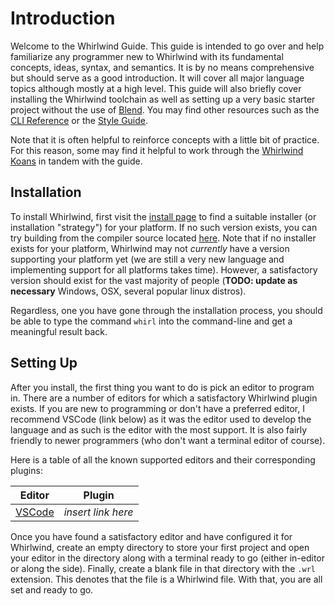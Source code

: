 # Introduction

Welcome to the Whirlwind Guide.  This guide is intended to go over and help
familiarize any programmer new to Whirlwind with its fundamental concepts,
ideas, syntax, and semantics.  It is by no means comprehensive but should serve
as a good introduction.  It will cover all major language topics although mostly
at a high level.  This guide will also briefly cover installing the Whirlwind
toolchain as well as setting up a very basic starter project without the use of
[Blend](/docs/blend-intro).  You may find other resources such as the [CLI
Reference](/docs/cli-reference) or the [Style Guide](/docs/style-guide).

Note that it is often helpful to reinforce concepts with a little bit of
practice.  For this reason, some may find it helpful to work through the
[Whirlwind Koans](/docs/koans) in tandem with the guide.

## Installation

To install Whirlwind, first visit the [install page](/install) to find a
suitable installer (or installation "strategy") for your platform.  If no such
version exists, you can try building from the compiler source located
[here](https://github.com/ComedicChimera/Whirlwind).  Note that if no installer
exists for your platform, Whirlwind may not *currently* have a version supporting
your platform yet (we are still a very new language and implementing support for
all platforms takes time).  However, a satisfactory version should exist for the
vast majority of people (**TODO: update as necessary** Windows, OSX, several
popular linux distros).  

Regardless, one you have gone through the installation process, you should be
able to type the command `whirl` into the command-line and get a meaningful
result back.

## Setting Up

After you install, the first thing you want to do is pick an editor to program
in.  There are a number of editors for which a satisfactory Whirlwind plugin
exists.  If you are new to programming or don't have a preferred editor, I
recommend VSCode (link below) as it was the editor used to develop the language
and as such is the editor with the most support.  It is also fairly friendly to
newer programmers (who don't want a terminal editor of course).

Here is a table of all the known supported editors and their corresponding plugins:

| Editor | Plugin |
| ------ | ------ |
| [VSCode](https://code.visualstudio.com/) | *insert link here* |

Once you have found a satisfactory editor and have configured it for Whirlwind,
create an empty directory to store your first project and open your editor in
the directory along with a terminal ready to go (either in-editor or along the
side).  Finally, create a blank file in that directory with the `.wrl`
extension. This denotes that the file is a Whirlwind file.  With that, you are
all set and ready to go.
